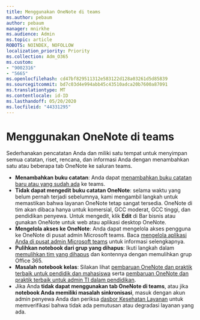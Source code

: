 ```yaml
---
title: Menggunakan OneNote di teams
ms.author: pebaum
author: pebaum
manager: mnirkhe
ms.audience: Admin
ms.topic: article
ROBOTS: NOINDEX, NOFOLLOW
localization_priority: Priority
ms.collection: Adm_O365
ms.custom:
- "9002316"
- "5665"
ms.openlocfilehash: cd47bf829511312e583122d128a03261d5d85839
ms.sourcegitcommit: bd7c03d4e994abb45c43510adca20b7600a87091
ms.translationtype: MT
ms.contentlocale: id-ID
ms.lasthandoff: 05/20/2020
ms.locfileid: "44331295"
---
```

# <a name="using-onenote-in-teams"></a>Menggunakan OneNote di teams

Sederhanakan pencatatan Anda dan miliki satu tempat untuk menyimpan semua catatan, riset, rencana, dan informasi Anda dengan menambahkan satu atau beberapa tab OneNote ke saluran teams.

- **Menambahkan buku catatan**: Anda dapat [menambahkan buku catatan baru atau yang sudah ada](https://support.microsoft.com/en-us/office/add-a-onenote-notebook-to-teams-0ec78cc3-ba3b-4279-a88e-aa40af9865c2) ke teams.
- **Tidak dapat mengedit buku catatan OneNote**: selama waktu yang belum pernah terjadi sebelumnya, kami mengambil langkah untuk memastikan bahwa layanan OneNote tetap sangat tersedia.  OneNote di tim akan dibaca hanya untuk komersial, GCC moderat, GCC tinggi, dan pendidikan penyewa. Untuk mengedit, klik **Edit** di Bar bisnis atau gunakan OneNote untuk web atau aplikasi desktop OneNote.
- **Mengelola akses ke OneNote**: Anda dapat mengelola akses pengguna ke OneNote di pusat admin Microsoft teams. Baca [mengelola aplikasi Anda di pusat admin Microsoft teams](https://docs.microsoft.com/MicrosoftTeams/manage-apps) untuk informasi selengkapnya.
- **Pulihkan notebook dari grup yang dihapus**: Ikuti langkah dalam [memulihkan tim yang dihapus](https://docs.microsoft.com/microsoftteams/archive-or-delete-a-team#restore-a-deleted-team) dan kontennya dengan memulihkan grup Office 365.
- **Masalah notebook kelas**: Silakan lihat [pembaruan OneNote dan praktik terbaik untuk pendidik dan mahasiswa](https://support.office.com/article/onenote-update-and-best-practices-for-educators-and-students-dde775f0-8b06-4263-8b54-1e9ddc3dd146) serta [pembaruan OneNote dan praktik terbaik untuk admin TI dalam pendidikan](https://support.office.com/article/onenote-update-and-best-practices-for-it-admins-in-education-9d78f2b2-5e25-4288-b597-b4ba463c7b46?ui=en-US&rs=en-US&ad=US).
- Jika Anda **tidak dapat menggunakan tab OneNote di teams**, atau jika **notebook Anda memiliki masalah sinkronisasi**, masuk dengan akun admin penyewa Anda dan periksa [dasbor Kesehatan Layanan](https://docs.microsoft.com/office365/enterprise/view-service-health) untuk memverifikasi bahwa tidak ada pemutusan atau degradasi layanan yang ada.
